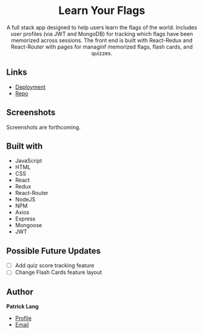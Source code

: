 <h1 align="center">Learn Your Flags</h1>

<p align="center">A full stack app designed to help users learn the flags of the world. Includes user profiles (via JWT and MongoDB) for tracking which flags have been memorized across sessions. The front end is built with React-Redux and React-Router with pages for managinf memorized flags, flash cards, and quizzes.
</p>

## Links

- [Deployment](https://learn-your-flags.herokuapp.com/#/)
- [Repo](https://github.com/patricklang87/flagflashcards/)

## Screenshots
Screenshots are forthcoming.


## Built with

- JavaScript
- HTML
- CSS
- React
- Redux
- React-Router
- NodeJS
- NPM
- Axios
- Express
- Mongoose
- JWT

## Possible Future Updates

- [ ] Add quiz score tracking feature
- [ ] Change Flash Cards feature layout
 
## Author

**Patrick Lang**

- [Profile](https://github.com/patricklang87 "Patrick Lang")
- [Email](mailto:patricklang87@gmail.com?subject=portfolio_3D "portfolio 3D")
